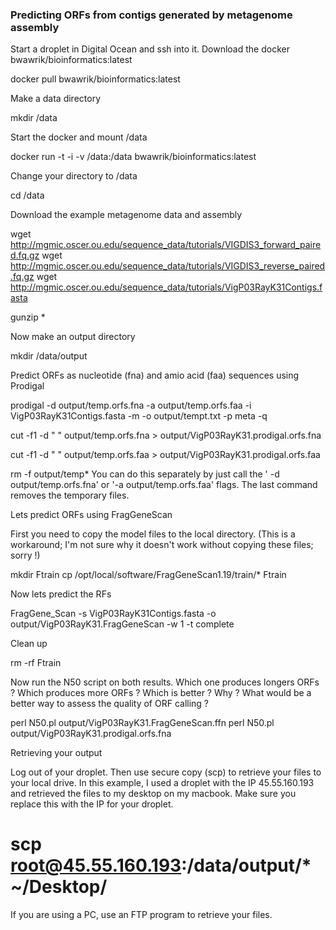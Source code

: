 ### Predicting ORFs from contigs generated by metagenome assembly

Start a droplet in Digital Ocean and ssh into it.
Download the docker bwawrik/bioinformatics:latest

docker pull bwawrik/bioinformatics:latest

Make a data directory

mkdir /data

Start the docker and mount /data

docker run -t -i -v /data:/data bwawrik/bioinformatics:latest

Change your directory to /data

cd /data

Download the example metagenome data and assembly

wget http://mgmic.oscer.ou.edu/sequence_data/tutorials/VIGDIS3_forward_paired.fq.gz
wget http://mgmic.oscer.ou.edu/sequence_data/tutorials/VIGDIS3_reverse_paired.fq.gz
wget http://mgmic.oscer.ou.edu/sequence_data/tutorials/VigP03RayK31Contigs.fasta

gunzip *

Now make an output directory

mkdir /data/output

Predict ORFs as nucleotide (fna) and amio acid (faa) sequences using Prodigal

prodigal -d output/temp.orfs.fna -a output/temp.orfs.faa -i VigP03RayK31Contigs.fasta -m -o output/tempt.txt -p meta -q

cut -f1 -d " " output/temp.orfs.fna > output/VigP03RayK31.prodigal.orfs.fna

cut -f1 -d " " output/temp.orfs.faa > output/VigP03RayK31.prodigal.orfs.faa

rm -f output/temp*
You can do this separately by just call the ' -d output/temp.orfs.fna' or '-a output/temp.orfs.faa' flags.  The last command removes the temporary files.


Lets predict ORFs using FragGeneScan

First you need to copy the model files to the local directory. (This is a workaround; I'm not sure why it doesn't work without copying these files; sorry !)

mkdir Ftrain
cp /opt/local/software/FragGeneScan1.19/train/* Ftrain

Now lets predict the RFs

FragGene_Scan -s VigP03RayK31Contigs.fasta -o output/VigP03RayK31.FragGeneScan -w 1 -t complete

Clean up

rm -rf Ftrain

Now run the N50 script on both results.  Which one produces longers ORFs ? Which produces more ORFs ? Which is better ? Why ? What would be a better way to assess the quality of ORF calling ?

perl N50.pl output/VigP03RayK31.FragGeneScan.ffn
perl N50.pl output/VigP03RayK31.prodigal.orfs.fna

Retrieving your output

Log out of your droplet.  Then use secure copy (scp) to retrieve your files to your local drive. In this example, I used a droplet with the IP 45.55.160.193 and retrieved the files to my desktop on my macbook.  Make sure you replace this with the IP for your droplet. 

# scp root@45.55.160.193:/data/output/* ~/Desktop/

If you are using a PC, use an FTP program to retrieve your files.


